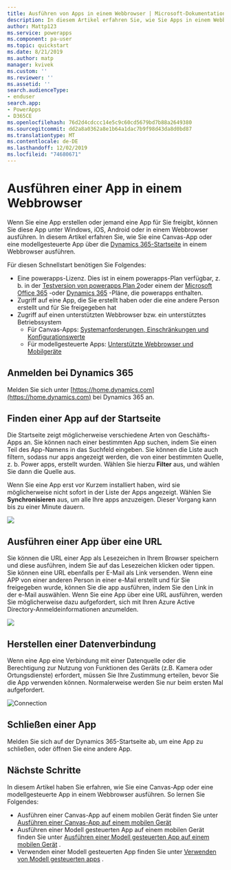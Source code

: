 ```yaml
---
title: Ausführen von Apps in einem Webbrowser | Microsoft-Dokumentation
description: In diesem Artikel erfahren Sie, wie Sie Apps in einem Webbrowser ausführen.
author: Mattp123
ms.service: powerapps
ms.component: pa-user
ms.topic: quickstart
ms.date: 8/21/2019
ms.author: matp
manager: kvivek
ms.custom: ''
ms.reviewer: ''
ms.assetid: ''
search.audienceType:
- enduser
search.app:
- PowerApps
- D365CE
ms.openlocfilehash: 76d2d4cdccc14e5c9c60cd5679bd7b88a2649380
ms.sourcegitcommit: dd2a8a0362a8e1b64a1dac7b9f98d43da8d0bd87
ms.translationtype: MT
ms.contentlocale: de-DE
ms.lasthandoff: 12/02/2019
ms.locfileid: "74680671"
---
```

# <a name="run-an-app-in-a-web-browser"></a>Ausführen einer App in einem Webbrowser
Wenn Sie eine App erstellen oder jemand eine App für Sie freigibt, können Sie diese App unter Windows, iOS, Android oder in einem Webbrowser ausführen. In diesem Artikel erfahren Sie, wie Sie eine Canvas-App oder eine modellgesteuerte App über die [Dynamics 365-Startseite](https://home.dynamics.com) in einem Webbrowser ausführen.

Für diesen Schnellstart benötigen Sie Folgendes:
- Eine powerapps-Lizenz. Dies ist in einem powerapps-Plan verfügbar, z. b. in der [Testversion von powerapps Plan 2](https://docs.microsoft.com/powerapps/maker/signup-for-powerapps)oder einem der [Microsoft Office 365](https://signup.microsoft.com/Signup?OfferId=467eab54-127b-42d3-b046-3844b860bebf&dl=O365_BUSINESS_PREMIUM&ali=1) -oder [Dynamics 365](https://dynamics.microsoft.com/pricing/) -Pläne, die powerapps enthalten. 
- Zugriff auf eine App, die Sie erstellt haben oder die eine andere Person erstellt und für Sie freigegeben hat
- Zugriff auf einen unterstützten Webbrowser bzw. ein unterstütztes Betriebssystem
   - Für Canvas-Apps: [Systemanforderungen, Einschränkungen und Konfigurationswerte](../maker/canvas-apps/limits-and-config.md)
   - Für modellgesteuerte Apps: [Unterstützte Webbrowser und Mobilgeräte](https://docs.microsoft.com/dynamics365/customer-engagement/admin/supported-web-browsers-and-mobile-devices)


## <a name="sign-in-to-dynamics-365"></a>Anmelden bei Dynamics 365
Melden Sie sich unter [https://home.dynamics.com](https://home.dynamics.com) bei Dynamics 365 an.

## <a name="find-an-app-on-the-home-page"></a>Finden einer App auf der Startseite
Die Startseite zeigt möglicherweise verschiedene Arten von Geschäfts-Apps an. Sie können nach einer bestimmten App suchen, indem Sie einen Teil des App-Namens in das Suchfeld eingeben. Sie können die Liste auch filtern, sodass nur apps angezeigt werden, die von einer bestimmten Quelle, z. b. Power apps, erstellt wurden. Wählen Sie hierzu **Filter** aus, und wählen Sie dann die Quelle aus.

Wenn Sie eine App erst vor Kurzem installiert haben, wird sie möglicherweise nicht sofort in der Liste der Apps angezeigt. Wählen Sie **Synchronisieren** aus, um alle Ihre apps anzuzeigen. Dieser Vorgang kann bis zu einer Minute dauern.

![](./media/run-app-browser/dynamics-365-home.png)


## <a name="run-an-app-from-a-url"></a>Ausführen einer App über eine URL
Sie können die URL einer App als Lesezeichen in Ihrem Browser speichern und diese ausführen, indem Sie auf das Lesezeichen klicken oder tippen. Sie können eine URL ebenfalls per E-Mail als Link versenden. Wenn eine APP von einer anderen Person in einer e-Mail erstellt und für Sie freigegeben wurde, können Sie die app ausführen, indem Sie den Link in der e-Mail auswählen. Wenn Sie eine App über eine URL ausführen, werden Sie möglicherweise dazu aufgefordert, sich mit Ihren Azure Active Directory-Anmeldeinformationen anzumelden.

![](./media/run-app-browser/web-login.png)

## <a name="connect-to-data"></a>Herstellen einer Datenverbindung
Wenn eine App eine Verbindung mit einer Datenquelle oder die Berechtigung zur Nutzung von Funktionen des Geräts (z.B. Kamera oder Ortungsdienste) erfordert, müssen Sie Ihre Zustimmung erteilen, bevor Sie die App verwenden können. Normalerweise werden Sie nur beim ersten Mal aufgefordert.

![Connection](./media/run-app-browser/app-connection.png)

## <a name="close-an-app"></a>Schließen einer App
Melden Sie sich auf der Dynamics 365-Startseite ab, um eine App zu schließen, oder öffnen Sie eine andere App.

## <a name="next-steps"></a>Nächste Schritte
In diesem Artikel haben Sie erfahren, wie Sie eine Canvas-App oder eine modellgesteuerte App in einem Webbrowser ausführen. So lernen Sie Folgendes:
- Ausführen einer Canvas-App auf einem mobilen Gerät finden Sie unter [Ausführen einer Canvas-App auf einem mobilen Gerät](run-app-client.md)
- Ausführen einer Modell gesteuerten App auf einem mobilen Gerät finden Sie unter [Ausführen einer Modell gesteuerten App auf einem mobilen Gerät](run-app-client-model-driven.md) .
- Verwenden einer Modell gesteuerten App finden Sie unter [Verwenden von Modell gesteuerten apps](use-model-driven-apps.md) .

